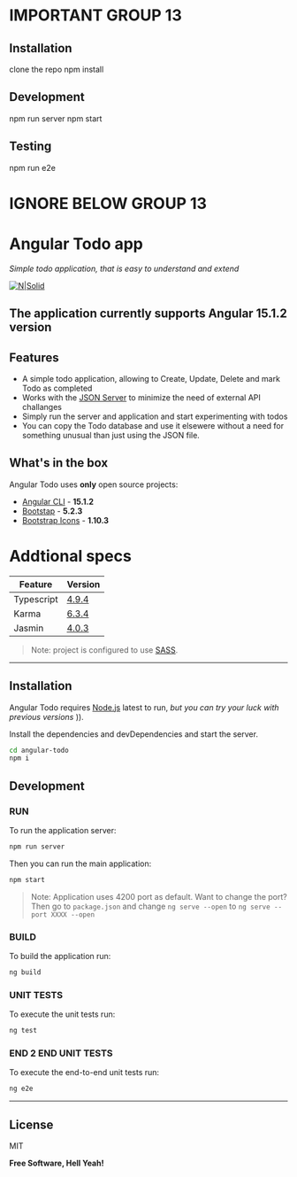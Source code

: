 # IMPORTANT GROUP 13

## Installation

clone the repo
npm install

## Development

npm run server
npm start

## Testing

npm run e2e

# IGNORE BELOW GROUP 13

# Angular Todo app

_Simple todo application, that is easy to understand and extend_

[![N|Solid](https://i.postimg.cc/DwtT0VJS/powered-by-Angular-CLI-logo.png)](https://github.com/angular/angular-cli)

## The application currently supports Angular 15.1.2 version

## Features

- A simple todo application, allowing to Create, Update, Delete and mark Todo as completed
- Works with the [JSON Server](https://github.com/typicode/json-server) to minimize the need of external API challanges
- Simply run the server and application and start experimenting with todos
- You can copy the Todo database and use it elsewere without a need for something unusual than just using the JSON file.

## What's in the box

Angular Todo uses **only** open source projects:

- [Angular CLI](https://github.com/angular/angular-cli/releases/tag/15.1.2) - **15.1.2**
- [Bootstap](https://github.com/twbs/bootstrap/releases/tag/v5.2.3) - **5.2.3**
- [Bootstrap Icons](https://icons.getbootstrap.com/icons/github/) - **1.10.3**

# Addtional specs

| Feature    | Version                                                                    |
| ---------- | -------------------------------------------------------------------------- |
| Typescript | [4.9.4](https://github.com/microsoft/TypeScript/releases/tag/v4.9.4)       |
| Karma      | [6.3.4](https://github.com/karma-runner/karma/releases/tag/v6.3.4)         |
| Jasmin     | [4.0.3](https://github.com/karma-runner/karma-jasmine/releases/tag/v4.0.1) |

> Note: project is configured to use [SASS](https://sass-lang.com/).

---

## Installation

Angular Todo requires [Node.js](https://nodejs.org/) latest to run, _but you can try your luck with previous versions_ )).

Install the dependencies and devDependencies and start the server.

```sh
cd angular-todo
npm i
```

## Development

### RUN

To run the application server:

```sh
npm run server
```

Then you can run the main application:

```sh
npm start
```

> Note: Application uses 4200 port as default.
> Want to change the port?
> Then go to `package.json` and change `ng serve --open` to `ng serve --port XXXX --open`

### BUILD

To build the application run:

```sh
ng build
```

### UNIT TESTS

To execute the unit tests run:

```sh
ng test
```

### END 2 END UNIT TESTS

To execute the end-to-end unit tests run:

```sh
ng e2e
```

---

## License

MIT

**Free Software, Hell Yeah!**
